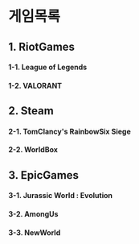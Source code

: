# 게임목록

## 1. RiotGames

#### 1-1. League of Legends

#### 1-2. VALORANT

## 2. Steam

#### 2-1. TomClancy's RainbowSix Siege

#### 2-2. WorldBox

## 3. EpicGames

#### 3-1. Jurassic World : Evolution

#### 3-2. AmongUs

#### 3-3. NewWorld

